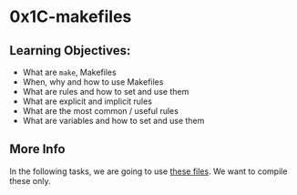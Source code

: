 # 0x1C-makefiles
## Learning Objectives:
- What are `make`, Makefiles
- When, why and how to use Makefiles
- What are rules and how to set and use them
- What are explicit and implicit rules
- What are the most common / useful rules
- What are variables and how to set and use them

## More Info
In the following tasks, we are going to use [these files](https://github.com/holbertonschool/0x1B.c). We want to compile these only.